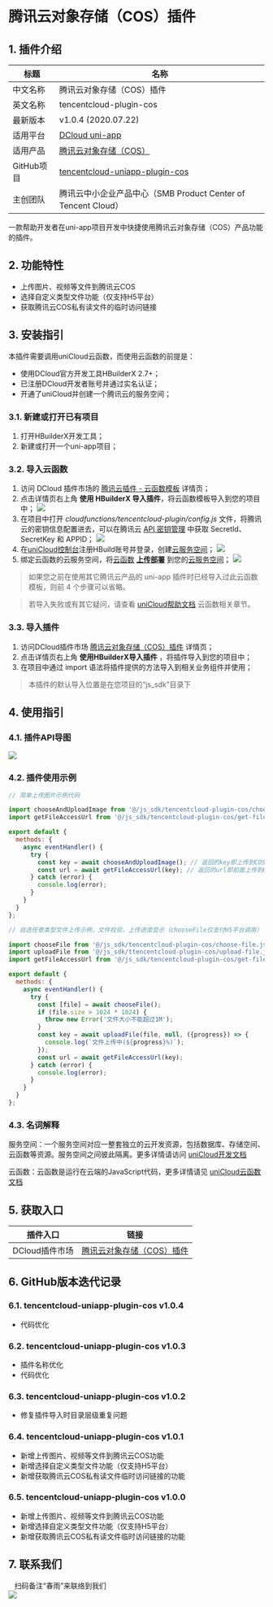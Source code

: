 # 腾讯云对象存储（COS）插件

## 1. 插件介绍
| 标题      | 名称    |
| ----     | ---------------- |
| 中文名称   | 腾讯云对象存储（COS）插件 |
| 英文名称   | tencentcloud-plugin-cos |
| 最新版本   | v1.0.4 (2020.07.22) |
| 适用平台   | [DCloud uni-app](https://uniapp.dcloud.net.cn) |
| 适用产品   | [腾讯云对象存储（COS）](https://cloud.tencent.com/product/cos) |
| GitHub项目| [tencentcloud-uniapp-plugin-cos](https://github.com/Tencent-Cloud-Plugins/tencentcloud-uniapp-plugin-cos) |
| 主创团队   | 腾讯云中小企业产品中心（SMB Product Center of Tencent Cloud） |

一款帮助开发者在uni-app项目开发中快捷使用腾讯云对象存储（COS）产品功能的插件。

## 2. 功能特性

- 上传图片、视频等文件到腾讯云COS
- 选择自定义类型文件功能（仅支持H5平台）
- 获取腾讯云COS私有读文件的临时访问链接

## 3. 安装指引

本插件需要调用uniCloud云函数，而使用云函数的前提是：

- 使用DCloud官方开发工具HBuilderX 2.7+；
- 已注册DCloud开发者账号并通过实名认证；
- 开通了uniCloud并创建一个腾讯云的服务空间；

### 3.1. 新建或打开已有项目

1. 打开HBuilderX开发工具；
1. 新建或打开一个uni-app项目；

### 3.2. 导入云函数

1. 访问 DCloud 插件市场的 [腾讯云插件 - 云函数模板](https://ext.dcloud.net.cn/plugin?id=2139) 详情页；
2. 点击详情页右上角 **使用 HBuilderX 导入插件**，将云函数模板导入到您的项目中；
![](./images/guide/guide-1.png)
3. 在项目中打开 _cloudfunctions/tencentcloud-plugin/config.js_ 文件，将腾讯云的密钥信息配置进去，可以在腾讯云 [API 密钥管理](https://console.cloud.tencent.com/cam/capi) 中获取 SecretId、SecretKey 和 APPID；
![](./images/guide/guide-2.png)
4. 在[uniCloud控制台](https://unicloud.dcloud.net.cn/login)注册HBuild账号并登录，创建[云服务空间](https://uniapp.dcloud.net.cn/uniCloud/concepts/space)；
![](./images/guide/guide-3.png)
5. 绑定云函数的云服务空间，将[云函数](https://uniapp.dcloud.net.cn/uniCloud/concepts/cloudfunction) [**上传部署**](https://uniapp.dcloud.net.cn/uniCloud/quickstart?id=rundebug) 到您的[云服务空间](https://uniapp.dcloud.net.cn/uniCloud/concepts/space)；
![](./images/guide/guide-4.png)

> 如果您之前在使用其它腾讯云产品的 uni-app 插件时已经导入过此云函数模板，则前 4 个步骤可以省略。

> 若导入失败或有其它疑问，请查看 [uniCloud帮助文档](https://uniapp.dcloud.io/uniCloud/README) 云函数相关章节。

### 3.3. 导入插件

1. 访问DCloud插件市场 [腾讯云对象存储（COS）插件](https://ext.dcloud.net.cn/plugin?id=2137) 详情页；
1. 点击详情页右上角 **使用HBuilderX导入插件** ，将插件导入到您的项目中；
1. 在项目中通过 import 语法将插件提供的方法导入到相关业务组件并使用；

> 本插件的默认导入位置是在您项目的“js_sdk”目录下

## 4. 使用指引

### 4.1. 插件API导图

![](./images/cos-guide.png)

### 4.2. 插件使用示例

```javascript
// 简单上传图片示例代码

import chooseAndUploadImage from '@/js_sdk/tencentcloud-plugin-cos/choose-and-upload-image.js';
import getFileAccessUrl from '@/js_sdk/tencentcloud-plugin-cos/get-file-access-url.js';

export default {
  methods: {
    async eventHandler() {
      try {
        const key = await chooseAndUploadImage(); // 返回的key即上传到COS的图片文件名（不包含域名部分，一般用来提交给后台接口保存到数据库）
        const url = await getFileAccessUrl(key); // 返回的url即前面上传到COS的图片的访问地址（包含临时签名）
      } catch (error) {
        console.log(error);
      }
    }
  }
};
```

```javascript
// 自选任意类型文件上传示例，文件校验，上传进度显示（chooseFile仅支付H5平台调用）

import chooseFile from '@/js_sdk/tencentcloud-plugin-cos/choose-file.js';
import uploadFile from '@/js_sdk/ttencentcloud-plugin-cos/upload-file.js';
import getFileAccessUrl from '@/js_sdk/tencentcloud-plugin-cos/get-file-access-url.js';

export default {
  methods: {
    async eventHandler() {
      try {
        const [file] = await chooseFile();
        if (file.size > 1024 * 1024) {
          throw new Error('文件大小不能超过1M');
        }
        const key = await uploadFile(file, null, ({progress}) => {
          console.log(`文件上传中(${progress}%)`);
        });
        const url = await getFileAccessUrl(key);
      } catch (error) {
        console.log(error);
      }
    }
  }
};
```

### 4.3. 名词解释

服务空间：一个服务空间对应一整套独立的云开发资源，包括数据库、存储空间、云函数等资源。服务空间之间彼此隔离。更多详情请访问 [uniCloud开发文档](https://uniapp.dcloud.io/uniCloud/concepts/space)

云函数：云函数是运行在云端的JavaScript代码，更多详情请见 [uniCloud云函数文档](https://uniapp.dcloud.io/uniCloud/cf-functions)

## 5. 获取入口

| 插件入口      | 链接    |
| ----     | ---------------- |
| DCloud插件市场 | [腾讯云对象存储（COS）插件](https://ext.dcloud.net.cn/plugin?id=2137) |

## 6. GitHub版本迭代记录

### 6.1. tencentcloud-uniapp-plugin-cos v1.0.4

- 代码优化

### 6.2. tencentcloud-uniapp-plugin-cos v1.0.3

- 插件名称优化
- 代码优化

### 6.3. tencentcloud-uniapp-plugin-cos v1.0.2

- 修复插件导入时目录层级重复问题

### 6.4. tencentcloud-uniapp-plugin-cos v1.0.1

- 新增上传图片、视频等文件到腾讯云COS功能
- 新增选择自定义类型文件功能（仅支持H5平台）
- 新增获取腾讯云COS私有读文件临时访问链接的功能

### 6.5. tencentcloud-uniapp-plugin-cos v1.0.0

- 新增上传图片、视频等文件到腾讯云COS功能
- 新增选择自定义类型文件功能（仅支持H5平台）
- 新增获取腾讯云COS私有读文件临时访问链接的功能

## 7. 联系我们

&nbsp;&nbsp;&nbsp;扫码备注“春雨”来联络到我们</br>
![](./images/qrcode.png)